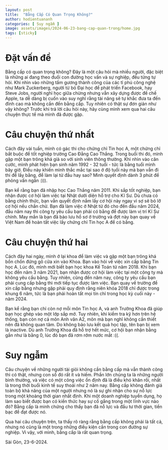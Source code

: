 ```yaml
---
layout: post
title:  "Bằng Cấp Có Quan Trọng Không?"
author: hodientuananh
categories: [ Suy ngẫm ]
image: assets/images/2024-06-23-bang-cap-quan-trong/home.jpg
tags: [sticky]
---
```

# Đặt vấn đề
Bằng cấp có quan trọng không? Đây là một câu hỏi mà nhiều người, đặc biệt là những ai đang theo đuổi con đường học vấn và sự nghiệp, đều từng tự hỏi. Khi nhìn vào những tấm gương thành công của các tỉ phú công nghệ như Mark Zuckerberg, người từ bỏ Đại học để phát triển Facebook, hay Steve Jobs, người nghỉ học giữa chừng nhưng vẫn xây dựng được đế chế Apple, ta dễ dàng bị cuốn vào suy nghĩ rằng tài năng sẽ tự khắc đưa ta đến đỉnh cao mà không cần đến bằng cấp. Tuy nhiên có thật sự đơn giản như vậy không? Trước khi trả lời câu hỏi này, hãy cùng mình xem qua hai câu chuyện thực tế mà mình đã được gặp.

# Câu chuyện thứ nhất
Cách đây vài tuần, mình có gác thi cho chứng chỉ Tin học A, một chứng chỉ bắt buộc để tốt nghiệp trường Cao Đẳng Cao Thắng. Trong buổi thi đó, mình gặp một bạn trông khá già so với sinh viên thông thường. Khi nhìn vào căn cước, mình phát hiện bạn sinh năm 1992 - 32 tuổi - tức là bằng tuổi mình bây giờ. Điều này khiến mình thắc mắc tại sao ở độ tuổi này mà bạn vẫn đi thi để lấy bằng, để làm lại từ đầu hay sao? Mình quyết định dành 3 phút để phỏng vấn ngắn :))).

Bạn kể rằng bạn đã nhập học Cao Thắng năm 2011. Khi sắp tốt nghiệp, bạn nhận được cơ hội làm việc tại Nhật dưới diện hỗ trợ cho Kĩ Sư. Dù chưa có bằng chính thức, bạn vẫn quyết định nắm lấy cơ hội này ngay vì sợ sẽ bỏ lỡ cơ hội nếu chần chừ. Bạn đã làm việc ở Nhật từ đó cho đến đầu năm 2024, đầu năm nay thì công ty yêu cầu bạn phải có bằng để được làm vị trí Kĩ Sư chính. May mắn là bạn đã bảo lưu hồ sơ ở trường và đợt này bạn quay về Việt Nam để hoàn tất việc lấy chứng chỉ Tin học A để có bằng.

# Câu chuyện thứ hai
Cách đây hai ngày, mình ở lại khoa để làm việc và gặp một bạn trông khá bồn chồn đứng gõ cửa xin vào Khoa. Bạn vào hỏi về việc xin cấp bằng Tin học A. Lúc đó, mình mới biết bạn học khoa Kế Toán từ năm 2018. Khi bạn học đến năm 3 năm 2021, bạn nhận được cơ hội làm việc tại một công ty mà không yêu cầu bằng. Tuy nhiên, cũng đến năm nay, công ty yêu cầu bạn phải cung cấp bằng thì mới tiếp tục được làm việc. Bạn quay về trường để xin cấp bằng nhưng gặp phải quy định rằng niên khóa 2018 chỉ được trong khung 6 năm, tức là bạn phải hoàn tất mọi tín chỉ trong học kỳ cuối này - năm 2024.

Bạn kể rằng bạn chỉ còn nợ mỗi môn Tin học A, và anh Trưởng Khoa đã giúp bạn học ghép vào một lớp sắp mở. Tuy nhiên, khi kiểm tra kỹ hơn trên hệ thống, bạn còn nợ cả môn Anh văn A2, môn mà bạn nghĩ không cần thiết nên đã không quan tâm. Do không bảo lưu kết quả học tập, tên bạn bị xem là inactive. Dù anh Trưởng Khoa đã hỗ trợ hết mức, cơ hội bạn nhận bằng gần như là bằng 0, lúc đó bạn đã rơm rớm nước mắt :((.

# Suy ngẫm
Câu chuyện về những người tài giỏi không cần bằng cấp mà vẫn thành công thì có thật, nhưng con số đó rất ít và hiếm. Phần lớn chúng ta là những người bình thường, và việc có một công việc ổn định đã là điều khó khăn rồi, nhất là trong thời buổi kinh tế suy thoái như 2 năm nay. Bằng cấp không đánh giá toàn bộ khả năng của một người nhưng nó là sự ghi nhận cho sự nỗ lực trong một khoảng thời gian nhất định. Khi một doanh nghiệp tuyển dụng, họ làm sao biết được bạn có kiến thức hay sự cố gắng trong một lĩnh vực nào đó? Bằng cấp là minh chứng cho thấy bạn đã nỗ lực và đầu tư thời gian, tiền bạc để đạt được nó.

Qua hai câu chuyện trên, ta thấy rõ ràng rằng bằng cấp không phải là tất cả, nhưng nó cũng là một trong những điều kiện cần trong con đường sự nghiệp. Vì vậy, với mình, bằng cấp là rất quan trọng.

Sài Gòn, 23-6-2024.